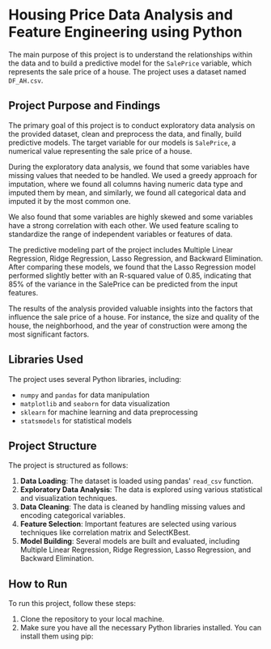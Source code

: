 # Housing Price Data Analysis and Feature Engineering using Python

The main purpose of this project is to understand the relationships within the data and to build a predictive model for the `SalePrice` variable, which represents the sale price of a house. The project uses a dataset named `DF_AH.csv`.

## Project Purpose and Findings

The primary goal of this project is to conduct exploratory data analysis on the provided dataset, clean and preprocess the data, and finally, build predictive models. The target variable for our models is `SalePrice`, a numerical value representing the sale price of a house.

During the exploratory data analysis, we found that some variables have missing values that needed to be handled. We used a greedy approach for imputation, where we found all columns having numeric data type and imputed them by mean, and similarly, we found all categorical data and imputed it by the most common one.

We also found that some variables are highly skewed and some variables have a strong correlation with each other. We used feature scaling to standardize the range of independent variables or features of data.

The predictive modeling part of the project includes Multiple Linear Regression, Ridge Regression, Lasso Regression, and Backward Elimination. After comparing these models, we found that the Lasso Regression model performed slightly better with an R-squared value of 0.85, indicating that 85% of the variance in the SalePrice can be predicted from the input features.

The results of the analysis provided valuable insights into the factors that influence the sale price of a house. For instance, the size and quality of the house, the neighborhood, and the year of construction were among the most significant factors.

## Libraries Used

The project uses several Python libraries, including:

- `numpy` and `pandas` for data manipulation
- `matplotlib` and `seaborn` for data visualization
- `sklearn` for machine learning and data preprocessing
- `statsmodels` for statistical models

## Project Structure

The project is structured as follows:

1. **Data Loading**: The dataset is loaded using pandas' `read_csv` function.
2. **Exploratory Data Analysis**: The data is explored using various statistical and visualization techniques.
3. **Data Cleaning**: The data is cleaned by handling missing values and encoding categorical variables.
4. **Feature Selection**: Important features are selected using various techniques like correlation matrix and SelectKBest.
5. **Model Building**: Several models are built and evaluated, including Multiple Linear Regression, Ridge Regression, Lasso Regression, and Backward Elimination.

## How to Run

To run this project, follow these steps:

1. Clone the repository to your local machine.
2. Make sure you have all the necessary Python libraries installed. You can install them using pip:
